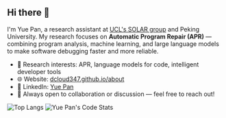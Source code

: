 ## Hi there 👋

I'm Yue Pan, a research assistant at [UCL's SOLAR group](https://solar.cs.ucl.ac.uk/) and Peking University. My research focuses on **Automatic Program Repair (APR)** — combining program analysis, machine learning, and large language models to make software debugging faster and more reliable.

* 🔬 Research interests: APR, language models for code, intelligent developer tools
* 🌐 Website: [dcloud347.github.io/about](https://dcloud347.github.io/about/)
* 💼 LinkedIn: [Yue Pan](https://www.linkedin.com/in/yue-pan-b35aa1322/)
* 🤝 Always open to collaboration or discussion — feel free to reach out!

![Top Langs](https://github-readme-stats.vercel.app/api/top-langs/?username=dcloud347\&layout=compact)
![Yue Pan's Code Stats](https://github-readme-stats.vercel.app/api?username=dcloud347&show_icons=true&count_private=true&include_all_commits=true&hide=prs)

